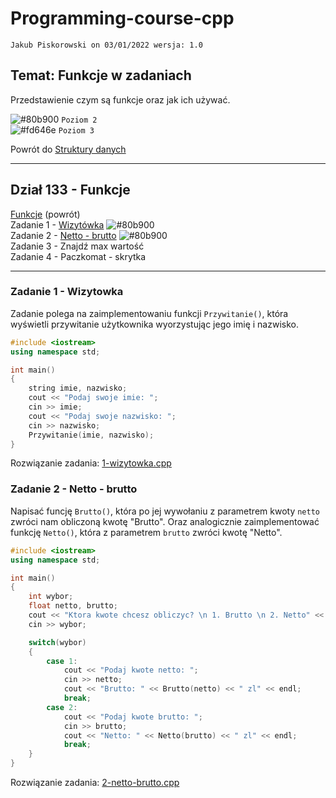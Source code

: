 # Programming-course-cpp

`Jakub Piskorowski on 03/01/2022 wersja: 1.0`

## Temat: Funkcje w zadaniach

Przedstawienie czym są funkcje oraz jak ich używać.

![#80b900](https://via.placeholder.com/15/80b900/000000?text=+) `Poziom 2` \
![#fd646e](https://via.placeholder.com/15/fd646e/000000?text=+) `Poziom 3`

Powrót do [Struktury danych](/1-programowanie-strukturalne/1-3-struktury-danych/README.md)

---

## Dział 133 - Funkcje

[Funkcje](/1-programowanie-strukturalne/1-3-struktury-danych/1-3-3-funkcje/README.md) (powrót) \
Zadanie 1 - [Wizytówka](#zadanie-1---wizytowka) ![#80b900](https://via.placeholder.com/15/80b900/000000?text=+) \
Zadanie 2 - [Netto - brutto](#zadanie-2---netto---brutto) ![#80b900](https://via.placeholder.com/15/80b900/000000?text=+) \
Zadanie 3 - Znajdź max wartość \
Zadanie 4 - Paczkomat - skrytka

---

### Zadanie 1 - Wizytowka

Zadanie polega na zaimplementowaniu funkcji `Przywitanie()`, która wyświetli przywitanie użytkownika wyorzystując jego imię i nazwisko.

```cpp
#include <iostream>
using namespace std;

int main()
{   
    string imie, nazwisko;
    cout << "Podaj swoje imie: ";
    cin >> imie;
    cout << "Podaj swoje nazwisko: ";
    cin >> nazwisko;
    Przywitanie(imie, nazwisko);
}
```

Rozwiązanie zadania: [1-wizytowka.cpp](1-wizytowka/1-wizytowka.cpp)

### Zadanie 2 - Netto - brutto

Napisać funcję `Brutto()`, która po jej wywołaniu z parametrem kwoty `netto` zwróci nam obliczoną kwotę "Brutto". Oraz analogicznie zaimplementować funkcję `Netto()`, która z parametrem `brutto` zwróci kwotę "Netto".

```cpp
#include <iostream>
using namespace std;

int main()
{
    int wybor;
    float netto, brutto;
    cout << "Ktora kwote chcesz obliczyc? \n 1. Brutto \n 2. Netto" << endl;
    cin >> wybor;

    switch(wybor)
    {
        case 1:
            cout << "Podaj kwote netto: ";
            cin >> netto;
            cout << "Brutto: " << Brutto(netto) << " zl" << endl;
            break;
        case 2:
            cout << "Podaj kwote brutto: ";
            cin >> brutto;
            cout << "Netto: " << Netto(brutto) << " zl" << endl;
            break;
    }
}
```

Rozwiązanie zadania: [2-netto-brutto.cpp](2-netto-brutto/2-netto-brutto.cpp)
